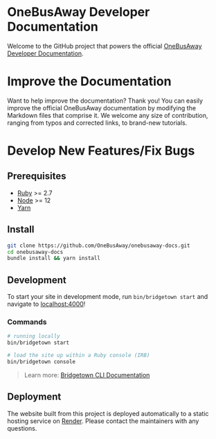 # OneBusAway Developer Documentation

Welcome to the GitHub project that powers the official [OneBusAway Developer Documentation](http://developer.onebusaway.org).

# Improve the Documentation

Want to help improve the documentation? Thank you! You can easily improve the official OneBusAway documentation by modifying the Markdown files that comprise it. We welcome any size of contribution, ranging from typos and corrected links, to brand-new tutorials.

# Develop New Features/Fix Bugs

## Prerequisites

* [Ruby](https://www.ruby-lang.org/en/downloads/) >= 2.7
* [Node](https://nodejs.org) >= 12
* [Yarn](https://yarnpkg.com)

## Install

```sh
git clone https://github.com/OneBusAway/onebusaway-docs.git
cd onebusaway-docs
bundle install && yarn install
```

## Development

To start your site in development mode, run `bin/bridgetown start` and navigate to [localhost:4000](https://localhost:4000/)!

### Commands

```sh
# running locally
bin/bridgetown start

# load the site up within a Ruby console (IRB)
bin/bridgetown console
```

> Learn more: [Bridgetown CLI Documentation](https://www.bridgetownrb.com/docs/command-line-usage)

## Deployment

The website built from this project is deployed automatically to a static hosting service on [Render](https://www.render.com). Please contact the maintainers with any questions.
